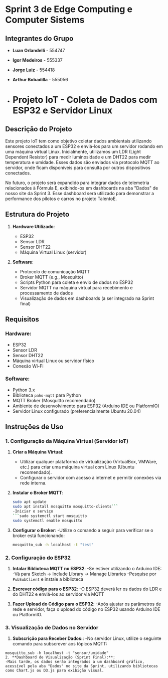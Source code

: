 # Sprint 3 de Edge Computing e Computer Sistems

## Integrantes do Grupo
- **Luan Orlandelli** - 554747
- **Igor Medeiros** - 555337
- **Jorge Luiz** - 554418
- **Arthur Bobadilla** - 555056

- # Projeto IoT - Coleta de Dados com ESP32 e Servidor Linux

## Descrição do Projeto

Este projeto IoT tem como objetivo coletar dados ambientais utilizando sensores conectados a um ESP32 e enviá-los para um servidor rodando em uma máquina virtual Linux. Inicialmente, utilizamos um LDR (Light Dependent Resistor) para medir luminosidade e um DHT22 para medir temperatura e umidade. Esses dados são enviados via protocolo MQTT ao servidor, onde ficam disponíveis para consulta por outros dispositivos conectados.

No futuro, o projeto será expandido para integrar dados de telemetria relacionados à Fórmula E, exibindo-os em dashboards na aba "Dados" de nosso site da Sprint 3. Esse dashboard será utilizado para demonstrar a performance dos pilotos e carros no projeto TalentoE.

## Estrutura do Projeto

1. **Hardware Utilizado**:
   - ESP32
   - Sensor LDR
   - Sensor DHT22
   - Máquina Virtual Linux (servidor)

2. **Software**:
   - Protocolo de comunicação MQTT
   - Broker MQTT (e.g., Mosquitto)
   - Scripts Python para coleta e envio de dados no ESP32
   - Servidor MQTT na máquina virtual para recebimento e processamento de dados
   - Visualização de dados em dashboards (a ser integrado na Sprint final)

## Requisitos

### Hardware:
- ESP32
- Sensor LDR
- Sensor DHT22
- Máquina virtual Linux ou servidor físico
- Conexão Wi-Fi

### Software:
- Python 3.x
- Biblioteca `paho-mqtt` para Python
- MQTT Broker (Mosquitto recomendado)
- Ambiente de desenvolvimento para ESP32 (Arduino IDE ou PlatformIO)
- Servidor Linux configurado (preferencialmente Ubuntu 20.04)

## Instruções de Uso

### 1. Configuração da Máquina Virtual (Servidor IoT)

1. **Criar a Máquina Virtual**:
   - Utilizar qualquer plataforma de virtualização (VirtualBox, VMWare, etc.) para criar uma máquina virtual com Linux (Ubuntu recomendado).
   - Configurar o servidor com acesso à internet e permitir conexões via rede interna.

2. **Instalar o Broker MQTT**:
   ```bash
   sudo apt update
   sudo apt install mosquitto mosquitto-clients```
   -Iniciar o serviço
   ```sudo systemctl start mosquitto
   sudo systemctl enable mosquitto
3. **Configurar o Broker**:
   -Utilize o comando a seguir para verificar se o broker está funcionando:
   ```bash
   mosquitto_sub -h localhost -t "test"

### 2. Configuração do ESP32

1. **Intalar Biblioteca MQTT no ESP32**:
   -Se estiver utilizando o Arduino IDE:
   -Vá para Sketch -> Include Library -> Manage Libraries
   -Pesquise por ```PubSubClient``` e instale a biblioteca

2. **Escrever código para o ESP32**:
   -O ESP32 deverá ler os dados do LDR e do DHT22 e enviá-los ao servidor via MQTT

3. **Fazer Upload do Código para o ESP32**:
   -Após ajustar os parâmetros de rede e servidor, faça o upload do código no ESP32 usando Arduino IDE ou PlatformIO.


### 3. Visualização de Dados no Servidor

1. **Subscrição para Receber Dados:**:
  -No servidor Linux, utilize o seguinte comando para subscrever aos tópicos MQTT:
  ```mosquitto_sub -h localhost -t "sensor/temperatura"
  mosquitto_sub -h localhost -t "sensor/umidade"
2. **Dashboard de Visualização (Sprint Final):**:
  -Mais tarde, os dados serão integrados a um dashboard gráfico, acessível pela aba "Dados" no site da Sprint, utilizando bibliotecas como Chart.js ou D3.js para exibição visual.
